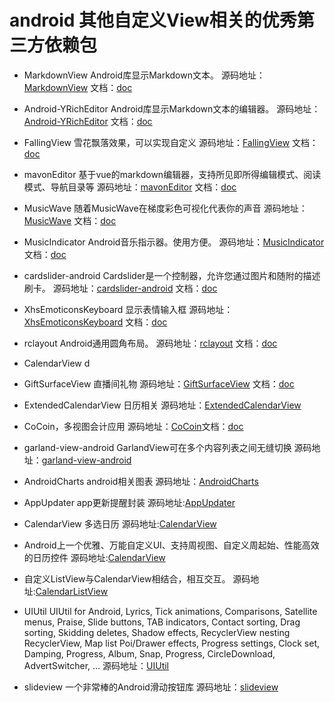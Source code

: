

# android 其他自定义View相关的优秀第三方依赖包

* MarkdownView Android库显示Markdown文本。
源码地址：[MarkdownView](https://github.com/tiagohm/MarkdownView) 文档：[doc](https://github.com/tiagohm/MarkdownView/blob/master/README.md)

* Android-YRichEditor Android库显示Markdown文本的编辑器。
源码地址：[Android-YRichEditor](https://github.com/YeDaxia/Android-YRichEditor) 文档：[doc](https://github.com/YeDaxia/Android-YRichEditor/blob/master/README.md)

* FallingView 雪花飘落效果，可以实现自定义
源码地址：[FallingView](https://github.com/DingMouRen/FallingView) 文档：[doc](https://github.com/DingMouRen/FallingView/blob/master/README.md)

* mavonEditor  基于vue的markdown编辑器，支持所见即所得编辑模式、阅读模式、导航目录等
源码地址：[mavonEditor](https://github.com/hinesboy/mavonEditor) 文档：[doc](https://github.com/hinesboy/mavonEditor/blob/master/README.md)

* MusicWave  随着MusicWave在梯度彩色可视化代表你的声音
源码地址：[MusicWave](https://github.com/akshay2211/MusicWave) 文档：[doc](https://github.com/akshay2211/MusicWave/blob/master/README.md)

* MusicIndicator  Android音乐指示器。使用方便。
源码地址：[MusicIndicator](https://github.com/Taishi-Y/MusicIndicator) 文档：[doc](https://github.com/Taishi-Y/MusicIndicator/blob/master/README.md)

* cardslider-android Cardslider是一个控制器，允许您通过图片和随附的描述刷卡。
源码地址：[cardslider-android](https://github.com/Ramotion/cardslider-android) 文档：[doc](https://github.com/Ramotion/cardslider-android/blob/master/README.md)

* XhsEmoticonsKeyboard 显示表情输入框
源码地址：[XhsEmoticonsKeyboard](https://github.com/w446108264/XhsEmoticonsKeyboard) 文档：[doc](https://github.com/w446108264/XhsEmoticonsKeyboard/blob/master/README.md)
 
* rclayout Android通用圆角布局。
源码地址：[rclayout](https://github.com/GcsSloop/rclayout) 文档：[doc](https://github.com/GcsSloop/rclayout/blob/master/README.md)

* CalendarView d

* GiftSurfaceView 直播间礼物
源码地址：[GiftSurfaceView](https://github.com/jenly1314/GiftSurfaceView) 文档：[doc](https://github.com/jenly1314/GiftSurfaceView/blob/master/README.md)

* ExtendedCalendarView 日历相关
源码地址：[ExtendedCalendarView](https://github.com/tyczj/ExtendedCalendarView)


* CoCoin，多视图会计应用
源码地址：[CoCoin](https://github.com/Nightonke/CoCoin)文档：[doc](https://github.com/Nightonke/CoCoin/blob/master/README.md)

* garland-view-android GarlandView可在多个内容列表之间无缝切换
源码地址：[garland-view-android](https://github.com/Ramotion/garland-view-android)

* AndroidCharts android相关图表
源码地址：[AndroidCharts](https://github.com/HackPlan/AndroidCharts)

* AppUpdater app更新提醒封装
源码地址:[AppUpdater](https://github.com/javiersantos/AppUpdater)

* CalendarView 多选日历
源码地址:[CalendarView](https://github.com/SheHuan/CalendarView)

* Android上一个优雅、万能自定义UI、支持周视图、自定义周起始、性能高效的日历控件
源码地址:[CalendarView](https://github.com/huanghaibin-dev/CalendarView)

* 自定义ListView与CalendarView相结合，相互交互。
源码地址:[CalendarListView](https://github.com/Kelin-Hong/CalendarListView)

* UIUtil UIUtil for Android, Lyrics, Tick animations, Comparisons, Satellite menus, Praise, Slide buttons, TAB indicators, Contact sorting, Drag sorting, Skidding deletes, Shadow effects, RecyclerView nesting RecyclerView, Map list Poi/Drawer effects, Progress settings, Clock set, Damping, Progress, Album, Snap, Progress, CircleDownload, AdvertSwitcher, …
源码地址：[UIUtil](https://github.com/Dsiner/UIUtil)

* slideview 一个非常棒的Android滑动按钮库
源码地址：[slideview](https://github.com/MAXDeliveryNG/slideview)
